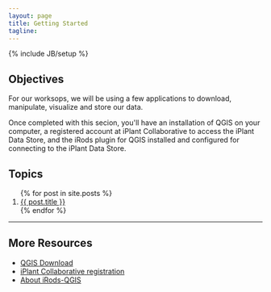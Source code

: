 ```yaml
---
layout: page
title: Getting Started
tagline: 
---
```

{% include JB/setup %}

## Objectives

For our worksops, we will be using a few applications to download, manipulate, visualize and store our data. 

Once completed with this secion, you'll have an installation of QGIS on your computer, a registered account at iPlant Collaborative to access the iPlant Data Store, and the iRods plugin for QGIS installed and configured for connecting to the iPlant Data Store.

## Topics

<ol class="posts">
  {% for post in site.posts %}
    <li><a href="{{ BASE_PATH }}{{ post.url }}">{{ post.title }}</a></li>
  {% endfor %}
</ol>

----

## More Resources

<ul class="more-resources">
<li><a href="http://www.qgis.org/en/site/forusers/download.html" target="_blank">QGIS Download</a></li>
<li><a href="https://user.iplantcollaborative.org/register/" target="_blank">iPlant Collaborative registration</a></li>
<li><a href="https://github.com/BioComputing/irods-qgis/blob/master/README.md">About iRods-QGIS</a></li>
</ul>

